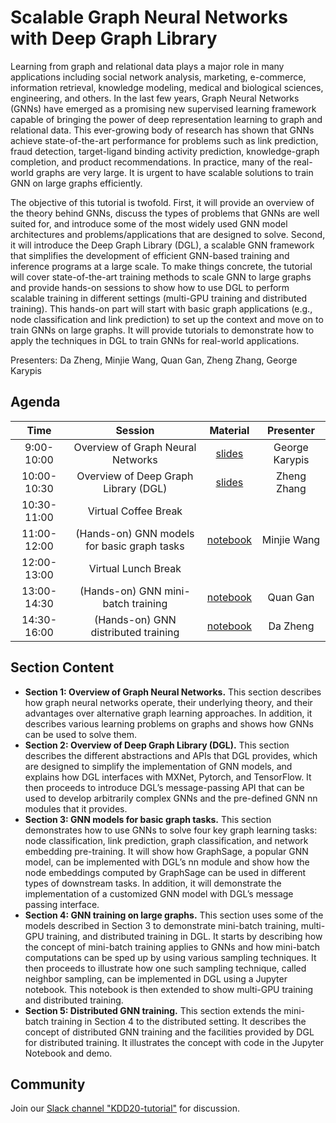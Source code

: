 # Scalable Graph Neural Networks with Deep Graph Library

Learning from graph and relational data plays a major role in many applications including social network analysis, marketing, e-commerce, information retrieval, knowledge modeling, medical and biological sciences, engineering, and others. In the last few years, Graph Neural Networks (GNNs) have emerged as a promising new supervised learning framework capable of bringing the power of deep representation learning to graph and relational data. This ever-growing body of research has shown that GNNs achieve state-of-the-art performance for problems such as link prediction, fraud detection, target-ligand binding activity prediction, knowledge-graph completion, and product recommendations. In practice, many of the real-world graphs are very large. It is urgent to have scalable solutions to train GNN on large graphs efficiently.

The objective of this tutorial is twofold. First, it will provide an overview of the theory behind GNNs, discuss the types of problems that GNNs are well suited for, and introduce some of the most widely used GNN model architectures and problems/applications that are designed to solve. Second, it will introduce the Deep Graph Library (DGL), a scalable GNN framework that simplifies the development of efficient GNN-based training and inference programs at a large scale. To make things concrete, the tutorial will cover state-of-the-art training methods to scale GNN to large graphs and provide hands-on sessions to show how to use DGL to perform scalable training in different settings (multi-GPU training and distributed training). This hands-on part will start with basic graph applications (e.g., node classification and link prediction) to set up the context and move on to train GNNs on large graphs. It will provide tutorials to demonstrate how to apply the techniques in DGL to train GNNs for real-world applications.

Presenters: Da Zheng, Minjie Wang, Quan Gan, Zheng Zhang, George Karypis

Agenda
---

| Time | Session | Material | Presenter |
|:----:|:-------:|:--------:|:---------:|
| 9:00-10:00 | Overview of Graph Neural Networks | [slides](https://github.com/dglai/KDD20-Hands-on-Tutorial/blob/master/GNN_overview.pptx) | George Karypis |
| 10:00-10:30 | Overview of Deep Graph Library (DGL) | [slides](https://github.com/zheng-da/dgl-tutorial-full/blob/master/dgl_api/dgl-www-zz.pptx) | Zheng Zhang |
| 10:30-11:00 | Virtual Coffee Break | | |
| 11:00-12:00 | (Hands-on) GNN models for basic graph tasks | [notebook](https://github.com/dglai/KDD20-Hands-on-Tutorial/tree/master/3-basics) | Minjie Wang |
| 12:00-13:00 | Virtual Lunch Break | | |
| 13:00-14:30 | (Hands-on) GNN mini-batch training | [notebook](https://github.com/dglai/KDD20-Hands-on-Tutorial/tree/master/4%20-%20large%20graph) | Quan Gan |
| 14:30-16:00 | (Hands-on) GNN distributed training | [notebook](https://github.com/dglai/KDD20-Hands-on-Tutorial/tree/master/5-distributed) | Da Zheng |

Section Content
---

* **Section 1: Overview of Graph Neural Networks.** This section describes how graph
  neural networks operate, their underlying theory, and their advantages over alternative
  graph learning approaches. In addition, it describes various learning problems on graphs
  and shows how GNNs can be used to solve them.
* **Section 2: Overview of Deep Graph Library (DGL).** This section describes the different
  abstractions and APIs that DGL provides, which are designed to simplify the implementation
  of GNN models, and explains how DGL interfaces with MXNet, Pytorch, and TensorFlow.
  It then proceeds to introduce DGL’s message-passing API that can be used to develop
  arbitrarily complex GNNs and the pre-defined GNN nn modules that it provides.
* **Section 3: GNN models for basic graph tasks.** This section demonstrates how to use
  GNNs to solve four key graph learning tasks: node classification, link prediction, graph
  classification, and network embedding pre-training. It will show how GraphSage, a popular
  GNN model, can be implemented with DGL’s nn module and show how the node embeddings
  computed by GraphSage can be used in different types of downstream tasks. In addition,
  it will demonstrate the implementation of a customized GNN model with DGL’s message passing
  interface.
* **Section 4: GNN training on large graphs.** This section uses some of the models described
  in Section 3 to demonstrate mini-batch training, multi-GPU training, and distributed
  training in DGL. It starts by describing how the concept of mini-batch training applies to
  GNNs and how mini-batch computations can be sped up by using various sampling techniques.
  It then proceeds to illustrate how one such sampling technique, called neighbor sampling,
  can be implemented in DGL using a Jupyter notebook. This notebook is then extended to show
  multi-GPU training and distributed training.
* **Section 5: Distributed GNN training.** This section extends the mini-batch training
  in Section 4 to the distributed setting. It describes the concept of distributed GNN training
  and the facilities provided by DGL for distributed training. It illustrates the concept with
  code in the Jupyter Notebook and demo.

## Community

Join our [Slack channel "KDD20-tutorial"](https://join.slack.com/t/deep-graph-library/shared_invite/zt-eb4ict1g-xcg3PhZAFAB8p6dtKuP6xQ) for discussion.

